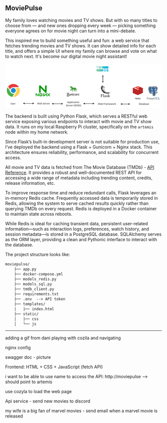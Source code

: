 ## MoviePulse

My family loves watching movies and TV shows. But with so many titles to choose from — and new ones dropping every week — picking something everyone agrees on for movie night can turn into a mini-debate.

This inspired me to build something useful and fun: a web service that fetches trending movies and TV shows. It can show detailed info for each title, and offers a simple UI where my family can browse and vote on what to watch next. It's become our digital movie night assistant!

<img src="pics/movie_search.png" alt="segment" width="900">

The backend is built using Python Flask, which serves a RESTful web service exposing various endpoints to interact with movie and TV show data. It runs on my local Raspberry Pi cluster, specifically on the `artemis` node within my home network.

Since Flask’s built-in development server is not suitable for production use, I’ve deployed the backend using a Flask + Gunicorn + Nginx stack. This architecture ensures reliability, performance, and scalability for concurrent access.

All movie and TV data is fetched from The Movie Database (TMDb) - [API Reference](https://developer.themoviedb.org/reference/intro/getting-started). It provides a robust and well-documented REST API for accessing a wide range of metadata including trending content, credits, release information, etc.

To improve response time and reduce redundant calls, Flask leverages an in-memory Redis cache. Frequently accessed data is temporarily stored in Redis, allowing the system to serve cached results quickly rather than querying TMDb on every request. Redis is deployed in a Docker container to maintain state across reboots.

While Redis is ideal for caching transient data, persistent user-related information—such as interaction logs, preferences, watch history, and session metadata—is stored in a PostgreSQL database. SQLAlchemy serves as the ORM layer, providing a clean and Pythonic interface to interact with the database.

The project structure looks like:

    moviepulse/
        ├── app.py
        ├── docker-compose.yml
        ├── models_redis.py
        ├── models_sql.py
        ├── tmdb_client.py
        ├── requirements.txt
        ├── .env  --> API token
        ├── templates/
        |   ├── index.html
        ├── static/
        │   ├── css
        │   └── js


------------------------------

adding a gif from dani playing with cozila and navigating

nginx config

swagger doc - picture

Frontend: HTML + CSS + JavaScript (fetch API)

i want to be able to use name to access the API: http://moviepulse --> should point to artemis

use cozyla to load the web page

Api service - send new movies to discord

my wife is a big fan of marvel movies - send email when a marvel movie is released
